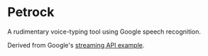 # Petrock

A rudimentary voice-typing tool using Google speech recognition.

Derived from Google's [streaming API example].

[streaming API example]: https://github.com/googleapis/python-speech/blob/main/samples/microphone/transcribe_streaming_infinite.py
